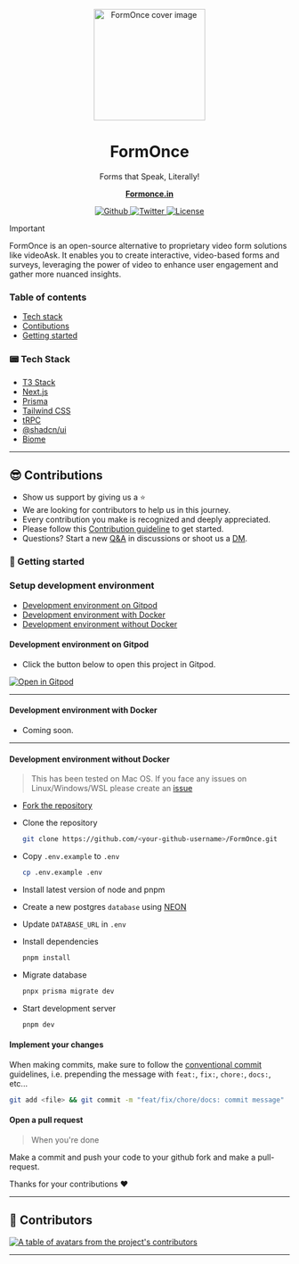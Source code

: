 <a href="https://formonce.in" alt="FormOnce">
<!--   <img alt="FormOnce cover image" src="https://formonce.in/cover.png"> -->
  <p align="center">
  <img height="200" alt="FormOnce cover image" src="https://avatars.githubusercontent.com/u/166426138?s=400&u=4c9d80dad1e54603edcb11b1f9f0aff62095db75&v=4">
  </p>
</a>


<h1 align="center">FormOnce</h1>
<p align="center">
  Forms that Speak, Literally!
</p>
<p align="center">
  <a href="https://formonce.in"><strong>Formonce.in</strong></a>
</p>

<p align="center">
  <a href="https://github.com/formonce/formonce/stargazers">
    <img src="https://img.shields.io/github/stars/formonce/formonce??style=flat&label=formonce&logo=Github&color=2dd4bf&logoColor=fff" alt="Github" />
  </a>
  
  <a href="https://x.com/form_once">
    <img src="https://img.shields.io/twitter/follow/formonce?style=flat&label=FormOnce&logo=twitter&color=0bf&logoColor=0bf" alt="Twitter" />
  </a>
  
  <a href="https://github.com/formonce/formonce/blob/main/LICENSE">
    <img src="https://img.shields.io/github/license/formonce/formonce?label=license&logo=github&color=f80&logoColor=fff" alt="License" />
  </a>
</p>

> [!IMPORTANT]  
> FormOnce is an open-source alternative to proprietary video form solutions like videoAsk. It enables you to create interactive, video-based forms and surveys, leveraging the power of video to enhance user engagement and gather more nuanced insights.

<h3 id="toc">Table of contents</h3>

- <a href="#stack">Tech stack</a>
- <a href="#contributions">Contibutions</a>
- <a href="#gettingStarted">Getting started</a>

<h3 id="stack">📟 Tech Stack</h3>

- [T3 Stack](https://create.t3.gg/)
- [Next.js](https://nextjs.org)
- [Prisma](https://prisma.io)
- [Tailwind CSS](https://tailwindcss.com)
- [tRPC](https://trpc.io)
- [@shadcn/ui](https://ui.shadcn.com/)
- [Biome](https://biomejs.dev/)

---

<h2 id="contributions">😎 Contributions</h2>

- Show us support by giving us a ⭐️
- We are looking for contributors to help us in this journey.
- Every contribution you make is recognized and deeply appreciated.
- Please follow this [Contribution guideline](https://github.com/formonce/formonce/blob/main/CONTRIBUTING.md) to get started.
- Questions? Start a new [Q&A](https://github.com/FormOnce/FormOnce/discussions/new?category=q-a) in discussions or shoot us a [DM](https://x.com/form_once).

<h3 id="gettingStarted">🏁 Getting started</h3>

<h3 id="setup">Setup development environment</h3>

- <a href="#gitpod">Development environment on Gitpod</a>
- <a href="#with-docker">Development environment with Docker</a>
- <a href="#without-docker">Development environment without Docker</a>

<h4 id="gitpod">Development environment on Gitpod</h4>

- Click the button below to open this project in Gitpod.

[![Open in Gitpod](https://gitpod.io/button/open-in-gitpod.svg)](https://gitpod.io/new/#https://github.com/formonce/formonce)

---

<h4 id="with-docker">Development environment with Docker</h4>

- Coming soon.
---

<h4 id="without-docker">Development environment without Docker</h4>

> This has been tested on Mac OS. If you face any issues on Linux/Windows/WSL please create an [issue](https://github.com/FormOnce/FormOnce/issues/new)

- [Fork the repository](https://github.com/formonce/formonce/fork)

- Clone the repository

  ```bash
  git clone https://github.com/<your-github-username>/FormOnce.git
  ```

- Copy `.env.example` to `.env`

  ```bash
  cp .env.example .env
  ```

- Install latest version of node and pnpm
- Create a new postgres `database` using [NEON](https://neon.tech/)
- Update `DATABASE_URL` in `.env`
- Install dependencies

  ```bash
  pnpm install
  ```

- Migrate database

  ```bash
  pnpx prisma migrate dev
  ```

- Start development server

  ```bash
  pnpm dev
  ```

<h4 id="changes">Implement your changes</h4>

When making commits, make sure to follow the [conventional commit](https://www.conventionalcommits.org/en/v1.0.0/) guidelines, i.e. prepending the message with `feat:`, `fix:`, `chore:`, `docs:`, etc...

```bash
git add <file> && git commit -m "feat/fix/chore/docs: commit message"
```

<h4 id="pr">Open a pull request</h4>

> When you're done

Make a commit and push your code to your github fork and make a pull-request.

Thanks for your contributions ❤️

---

<h2 id="contributors">💌 Contributors</h2>
<a href="https://github.com/formonce/formonce/graphs/contributors">
  <p>
    <img src="https://contrib.rocks/image?repo=formonce/formonce" alt="A table of avatars from the project's contributors" />
  </p>
</a>

---
